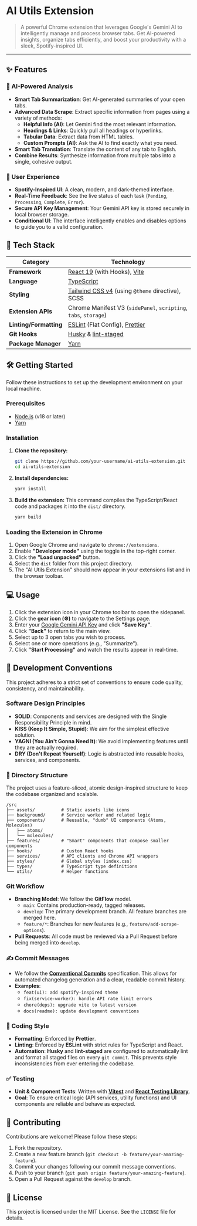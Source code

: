 # AI Utils Extension

> A powerful Chrome extension that leverages Google's Gemini AI to intelligently manage and process browser tabs. Get AI-powered insights, organize tabs efficiently, and boost your productivity with a sleek, Spotify-inspired UI.

 <!-- Placeholder: Replace with an actual screenshot of your extension -->

---

## ✨ Features

### 🤖 AI-Powered Analysis
- **Smart Tab Summarization**: Get AI-generated summaries of your open tabs.
- **Advanced Data Scrape**: Extract specific information from pages using a variety of methods:
  - **Helpful Info (AI)**: Let Gemini find the most relevant information.
  - **Headings & Links**: Quickly pull all headings or hyperlinks.
  - **Tabular Data**: Extract data from HTML tables.
  - **Custom Prompts (AI)**: Ask the AI to find exactly what you need.
- **Smart Tab Translation**: Translate the content of any tab to English.
- **Combine Results**: Synthesize information from multiple tabs into a single, cohesive output.

### 🎨 User Experience
- **Spotify-Inspired UI**: A clean, modern, and dark-themed interface.
- **Real-Time Feedback**: See the live status of each task (`Pending`, `Processing`, `Complete`, `Error`).
- **Secure API Key Management**: Your Gemini API key is stored securely in local browser storage.
- **Conditional UI**: The interface intelligently enables and disables options to guide you to a valid configuration.

## 🚀 Tech Stack

| Category              | Technology                                                                                             |
| --------------------- | ------------------------------------------------------------------------------------------------------ |
| **Framework**         | [React 19](https://react.dev/) (with Hooks), [Vite](https://vitejs.dev/)                                 |
| **Language**          | [TypeScript](https://www.typescriptlang.org/)                                                          |
| **Styling**           | [Tailwind CSS v4](https://tailwindcss.com/) (using `@theme` directive), SCSS                           |
| **Extension APIs**    | Chrome Manifest V3 (`sidePanel`, `scripting`, `tabs`, `storage`)                                       |
| **Linting/Formatting**| [ESLint](https://eslint.org/) (Flat Config), [Prettier](https://prettier.io/)                            |
| **Git Hooks**         | [Husky](https://typicode.github.io/husky/) & [lint-staged](https://github.com/okonet/lint-staged)        |
| **Package Manager**   | [Yarn](https://yarnpkg.com/)                                                                           |

## 🛠️ Getting Started

Follow these instructions to set up the development environment on your local machine.

### Prerequisites
- [Node.js](https://nodejs.org/) (v18 or later)
- [Yarn](https://yarnpkg.com/getting-started/install)

### Installation

1.  **Clone the repository:**
    ```bash
    git clone https://github.com/your-username/ai-utils-extension.git
    cd ai-utils-extension
    ```

2.  **Install dependencies:**
    ```bash
    yarn install
    ```

3.  **Build the extension:**
    This command compiles the TypeScript/React code and packages it into the `dist/` directory.
    ```bash
    yarn build
    ```

### Loading the Extension in Chrome

1.  Open Google Chrome and navigate to `chrome://extensions`.
2.  Enable **"Developer mode"** using the toggle in the top-right corner.
3.  Click the **"Load unpacked"** button.
4.  Select the `dist` folder from this project directory.
5.  The "AI Utils Extension" should now appear in your extensions list and in the browser toolbar.

## 💻 Usage

1.  Click the extension icon in your Chrome toolbar to open the sidepanel.
2.  Click the **gear icon (⚙️)** to navigate to the Settings page.
3.  Enter your [Google Gemini API Key](https://ai.google.dev/) and click **"Save Key"**.
4.  Click **"Back"** to return to the main view.
5.  Select up to 3 open tabs you wish to process.
6.  Select one or more operations (e.g., "Summarize").
7.  Click **"Start Processing"** and watch the results appear in real-time.

## 📜 Development Conventions

This project adheres to a strict set of conventions to ensure code quality, consistency, and maintainability.

### Software Design Principles
- **SOLID**: Components and services are designed with the Single Responsibility Principle in mind.
- **KISS (Keep It Simple, Stupid)**: We aim for the simplest effective solution.
- **YAGNI (You Ain't Gonna Need It)**: We avoid implementing features until they are actually required.
- **DRY (Don't Repeat Yourself)**: Logic is abstracted into reusable hooks, services, and components.

### 📁 Directory Structure
The project uses a feature-sliced, atomic design-inspired structure to keep the codebase organized and scalable.

```
/src
├── assets/          # Static assets like icons
├── background/      # Service worker and related logic
├── components/      # Reusable, "dumb" UI components (Atoms, Molecules)
│   ├── atoms/
│   └── molecules/
├── features/        # "Smart" components that compose smaller components
├── hooks/           # Custom React hooks
├── services/        # API clients and Chrome API wrappers
├── styles/          # Global styles (index.css)
├── types/           # TypeScript type definitions
└── utils/           # Helper functions
```

### Git Workflow
- **Branching Model**: We follow the **GitFlow** model.
  - `main`: Contains production-ready, tagged releases.
  - `develop`: The primary development branch. All feature branches are merged here.
  - `feature/*`: Branches for new features (e.g., `feature/add-scrape-options`).
- **Pull Requests**: All code must be reviewed via a Pull Request before being merged into `develop`.

### ✍️ Commit Messages
- We follow the **[Conventional Commits](https://www.conventionalcommits.org/)** specification. This allows for automated changelog generation and a clear, readable commit history.
- **Examples**:
  - `feat(ui): add spotify-inspired theme`
  - `fix(service-worker): handle API rate limit errors`
  - `chore(deps): upgrade vite to latest version`
  - `docs(readme): update development conventions`

### 🎨 Coding Style
- **Formatting**: Enforced by **Prettier**.
- **Linting**: Enforced by **ESLint** with strict rules for TypeScript and React.
- **Automation**: **Husky** and **lint-staged** are configured to automatically lint and format all staged files on every `git commit`. This prevents style inconsistencies from ever entering the codebase.

### ✅ Testing
- **Unit & Component Tests**: Written with **[Vitest](https://vitest.dev/)** and **[React Testing Library](https://testing-library.com/docs/react-testing-library/intro/)**.
- **Goal**: To ensure critical logic (API services, utility functions) and UI components are reliable and behave as expected.

## 🤝 Contributing

Contributions are welcome! Please follow these steps:
1.  Fork the repository.
2.  Create a new feature branch (`git checkout -b feature/your-amazing-feature`).
3.  Commit your changes following our commit message conventions.
4.  Push to your branch (`git push origin feature/your-amazing-feature`).
5.  Open a Pull Request against the `develop` branch.

## 📄 License

This project is licensed under the MIT License. See the `LICENSE` file for details.